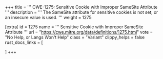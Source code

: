 +++
title = '''
CWE-1275: Sensitive Cookie with Improper SameSite Attribute
'''
description	= '''
The SameSite attribute for sensitive cookies is not set, or an insecure value is used.
'''
weight = 1275

[extra]
id = 1275
name = '''
Sensitive Cookie with Improper SameSite Attribute
'''
url = "https://cwe.mitre.org/data/definitions/1275.html"
vote = "No Help, or Langs Won't Help"
class = "Variant"
clippy_helps = false
rust_docs_links = [
	
]
+++

